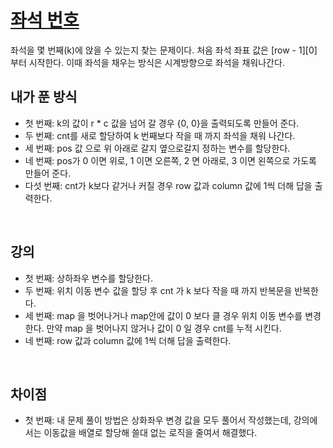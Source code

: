 # [좌석 번호](https://github.com/malvr00/Java-algorithm/blob/master/lecture2/stap1/stap1-4/src/Main.java)

좌석을 몇 번째(k)에 앉을 수 있는지 찾는 문제이다. 처음 좌석 좌표 값은 [row - 1][0] 부터 시작한다. 이때 좌석을 채우는 방식은 시계방향으로 좌석을 채워나간다.<br/>

## 내가 푼 방식
* 첫 번째: k의 값이 r * c 값을 넘어 갈 경우 {0, 0}을 출력되도록 만들어 준다.
* 두 번째: cnt를 새로 할당하여 k 번째보다 작을 때 까지 좌석을 채워 나간다.
* 세 번째: pos 값 으로 위 아래로 갈지 옆으로갈지 정하는 변수를 할당한다.
* 네 번째: pos가 0 이면 위로, 1 이면 오른쪽, 2 면 아래로, 3 이면 왼쪽으로 가도록 만들어 준다.
* 다섯 번째: cnt가 k보다 같거나 커질 경우 row 값과 column 값에 1씩 더해 답을 출력한다.

<br/>

## 강의
* 첫 번째: 상하좌우 변수를 할당한다.
* 두 번째: 위치 이동 변수 값을 할당 후 cnt 가 k 보다 작을 때 까지 반복문을 반복한다.
* 세 번째: map 을 벗어나거나 map안에 값이 0 보다 클 경우 위치 이동 변수를 변경한다. 만약 map 을 벗어나지 않거나 값이 0 일 경우 cnt를 누적 시킨다.
* 네 번째: row 값과 column 값에 1씩 더해 답을 출력한다.
<br/>

## 차이점
* 첫 번째: 내 문제 풀이 방법은 상화좌우 변경 값을 모두 풀어서 작성했는데, 강의에서는 이동값을 배열로 할당해 쓸대 없는 로직을 줄여서 해결했다.